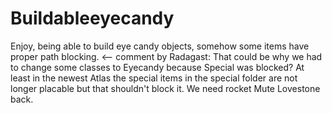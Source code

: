 Buildableeyecandy
=================

Enjoy, being able to build eye candy objects, somehow some items have proper path blocking. <-- comment by Radagast: That could be why we had to change some classes to Eyecandy because Special was blocked? At least in the newest Atlas the special items in the special folder are not longer placable but that shouldn't block it. We need rocket Mute Lovestone back.


